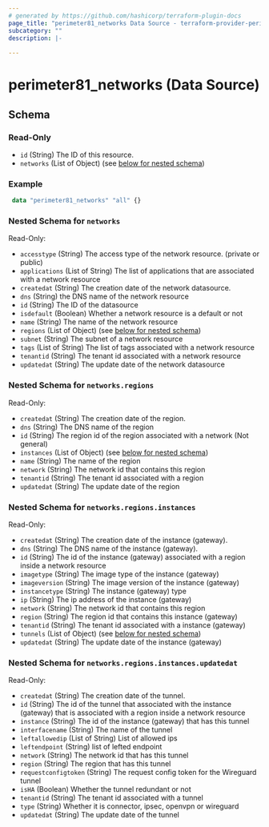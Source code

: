 ```yaml
---
# generated by https://github.com/hashicorp/terraform-plugin-docs
page_title: "perimeter81_networks Data Source - terraform-provider-perimeter81"
subcategory: ""
description: |-
  
---
```


# perimeter81_networks (Data Source)





<!-- schema generated by tfplugindocs -->
## Schema

### Read-Only

- `id` (String) The ID of this resource.
- `networks` (List of Object) (see [below for nested schema](#nestedatt--networks))

### Example

```terraform
 data "perimeter81_networks" "all" {}
```

<a id="nestedatt--networks"></a>
### Nested Schema for `networks`

Read-Only:

- `accesstype` (String)  The access type of the network resource. (private or public)
- `applications` (List of String) The list of applications that are associated with a network resource
- `createdat` (String) The creation date of the network datasource.
- `dns` (String) the DNS name of the network resource
- `id` (String) The ID of the datasource
- `isdefault` (Boolean) Whether a network resource is a default or not
- `name` (String) The name of the network resource
- `regions` (List of Object) (see [below for nested schema](#nestedobjatt--networks--regions))
- `subnet` (String) The subnet of a network resource
- `tags` (List of String) The list of tags associated with a network resource
- `tenantid` (String) The tenant id associated with a network resource
- `updatedat` (String) The update date of the network datasource

<a id="nestedobjatt--networks--regions"></a>
### Nested Schema for `networks.regions`

Read-Only:

- `createdat` (String) The creation date of the region.
- `dns` (String) The DNS name of the region
- `id` (String) The region id of the region associated with a network (Not general)
- `instances` (List of Object) (see [below for nested schema](#nestedobjatt--networks--regions--instances))
- `name` (String) The name of the region
- `network` (String) The network id that contains this region
- `tenantid` (String) The tenant id associated with a region
- `updatedat` (String) The update date of the region

<a id="nestedobjatt--networks--regions--instances"></a>
### Nested Schema for `networks.regions.instances`

Read-Only:

- `createdat` (String) The creation date of the instance (gateway).
- `dns` (String) The DNS name of the instance (gateway).
- `id` (String) The id of the instance (gateway) associated with a region inside a network resource
- `imagetype` (String) The image type of the instance (gateway)
- `imageversion` (String) The image version of the instance (gateway)
- `instancetype` (String)  The instance (gateway) type
- `ip` (String) The ip address of the instance (gateway)
- `network` (String) The network id that contains this region
- `region` (String) The region id that contains this instance (gateway)
- `tenantid` (String) The tenant id associated with a instance (gateway)
- `tunnels` (List of Object) (see [below for nested schema](#nestedobjatt--networks--regions--instances--tunnels))
- `updatedat` (String) The update date of the instance (gateway)

<a id="nestedobjatt--networks--regions--instances--tunnels"></a>
### Nested Schema for `networks.regions.instances.updatedat`

Read-Only:

- `createdat` (String) The creation date of the tunnel.
- `id` (String) The id of the tunnel that associated with the instance (gateway) that is associated with a region inside a network resource
- `instance` (String) The id of the instance (gateway) that has this tunnel
- `interfacename` (String) The name of the tunnel
- `leftallowedip` (List of String) List of allowed ips
- `leftendpoint` (String) list of lefted endpoint
- `network` (String) The network id that has this tunnel
- `region` (String) The region that has this tunnel
- `requestconfigtoken` (String) The request config token for the Wireguard tunnel
- `isHA` (Boolean) Whether the tunnel redundant or not
- `tenantid` (String) The tenant id associated with a tunnel
- `type` (String) Whether it is connector, ipsec, openvpn or wireguard
- `updatedat` (String) The update date of the tunnel
